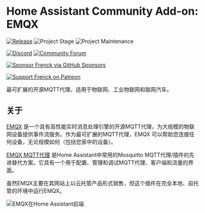 # Home Assistant Community Add-on: EMQX

[![Release][release-shield]][release] ![Project Stage][project-stage-shield] ![Project Maintenance][maintenance-shield]

[![Discord][discord-shield]][discord] [![Community Forum][forum-shield]][forum]

[![Sponsor Frenck via GitHub Sponsors][github-sponsors-shield]][github-sponsors]

[![Support Frenck on Patreon][patreon-shield]][patreon]

最可扩展的开源MQTT代理，适用于物联网、工业物联网和联网汽车。

## 关于

[EMQX][emqx] 是一个具有高性能实时消息处理引擎的开源MQTT代理，为大规模的物联网设备提供事件流服务。作为最可扩展的MQTT代理，EMQX 可以帮助您连接任何设备，无论规模如何（包括您家中的设备）。

[EMQX MQTT代理][emqx] 是Home Assistant中常用的Mosquitto MQTT代理/插件的先进替代方案。它具有一个用于配置、管理和调试MQTT代理、客户端和流量的界面。

虽然EMQX主要在其网站上以云托管产品形式销售，但这个插件在完全本地、自托管的环境中运行EMQX。

![EMQX在Home Assistant前端][screenshot]

[discord-shield]: https://img.shields.io/discord/478094546522079232.svg
[discord]: https://discord.me/hassioaddons
[emqx]: https://www.emqx.io/
[forum-shield]: https://img.shields.io/badge/community-forum-brightgreen.svg
[forum]: https://community.home-assistant.io/?u=frenck
[github-sponsors-shield]: https://frenck.dev/wp-content/uploads/2019/12/github_sponsor.png
[github-sponsors]: https://github.com/sponsors/frenck
[maintenance-shield]: https://img.shields.io/maintenance/yes/2025.svg
[patreon-shield]: https://frenck.dev/wp-content/uploads/2019/12/patreon.png
[patreon]: https://www.patreon.com/frenck
[project-stage-shield]: https://img.shields.io/badge/project%20stage-experimental-yellow.svg
[release-shield]: https://img.shields.io/badge/version-v0.8.0-blue.svg
[release]: https://github.com/hassio-addons/addon-emqx/tree/v0.8.0
[screenshot]: https://github.com/hassio-addons/addon-emqx/raw/main/images/screenshot.png
